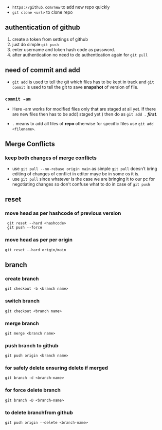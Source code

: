 - ```https://github.com/new``` to add new repo quickly
- ```git clone <url>``` to clone repo
## authentication of github
1. create a token from settings of github
2. just do simple ```git push```
3. enter username and token hash code as password. 
4. after authentication no need to do authentication again for ```git pull```
## need of commit and add
- ```git add``` is used to tell the git which files has to be kept in track and ```git commit``` is used to tell the git to save **snapshot** of version of file.

### ```commit -am``` 
- Here -am works for modified files only that are staged at all yet. If there are new files then has to be add( staged yet ) then do as ```git add .``` ***first***.    

- ```.``` means to add all files of **repo** otherwise for specific files use ```git add <filename>```.

## Merge Conflicts
### keep both changes of merge conflicts
- use ```git pull --no-rebase origin main``` as simple ```git pull``` doesn't bring editing of changes of conflict in editor maye be in some os it is.
- use ```git pull``` since whatever is the case we are bringing it to our pc for negotiating changes so don't confuse what to do in case of ```git push```
## reset
### move head as per hashcode of previous version
```
 git reset --hard <hashcode>
 git push --force
 ```
 ### move head as per per origin
 ```
 git reset --hard origin/main
 ```
 ## branch
 ### create branch
 ```
 git checkout -b <branch name>
 ```
 ### switch branch
 ```
 git checkout <branch name>
 ```
 ### merge branch
 ```
 git merge <branch name>
 ```
 ### push branch to github
 ```
 git push origin <branch name>
 ``` 
### for safely delete ensuring delete if merged
```
git branch -d <branch-name>
```
### for force delete branch
```
git branch -D <branch-name>
```
### to delete branchfrom github
```
git push origin --delete <branch-name>
```
